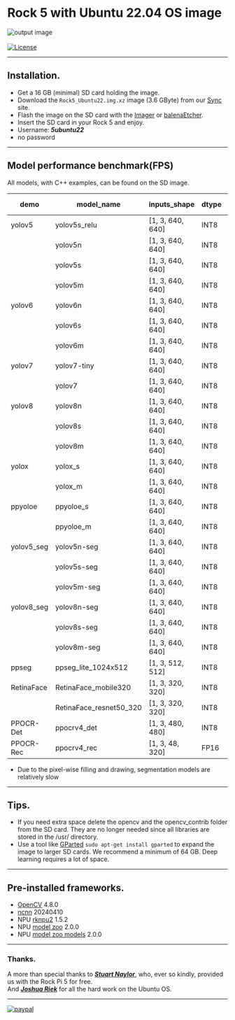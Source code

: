 # Rock 5 with Ubuntu 22.04 OS image
![output image]( https://qengineering.eu/github/RockUbuntu22.webp)<br/><br>
[![License](https://img.shields.io/badge/License-BSD%203--Clause-blue.svg)](https://opensource.org/licenses/BSD-3-Clause)<br/>

------------

## Installation.

- Get a 16 GB (minimal) SD card holding the image. 
- Download the `Rock5_Ubuntu22.img.xz` image (3.6 GByte) from our [Sync](https://ln5.sync.com/dl/37ffb83a0/czk9kxmj-z886httr-j45rsyip-rsix4cen) site. 
- Flash the image on the SD card with the [Imager](https://www.raspberrypi.org/software/) or [balenaEtcher](https://www.balena.io/etcher/).
- Insert the SD card in your Rock 5 and enjoy.
- Username: ***5ubuntu22***
- no password 

------------

## Model performance benchmark(FPS)

All models, with C++ examples, can be found on the SD image.<br>

| demo             | model_name                   | inputs_shape            | dtype | Rock 5        |
| ---------------- | ---------------------------- | ----------------------- | ----- | ------------- |
| yolov5           | yolov5s_relu                 | [1, 3, 640, 640]        | INT8  | 50.0          |
|                  | yolov5n                      | [1, 3, 640, 640]        | INT8  | 58.8          |
|                  | yolov5s                      | [1, 3, 640, 640]        | INT8  | 37.7          |
|                  | yolov5m                      | [1, 3, 640, 640]        | INT8  | 16.2          |
| yolov6           | yolov6n                      | [1, 3, 640, 640]        | INT8  | 63.0          |
|                  | yolov6s                      | [1, 3, 640, 640]        | INT8  | 29.5          |
|                  | yolov6m                      | [1, 3, 640, 640]        | INT8  | 15.4          |
| yolov7           | yolov7-tiny                  | [1, 3, 640, 640]        | INT8  | 53.4          |
|                  | yolov7                       | [1, 3, 640, 640]        | INT8  | 9.4           |
| yolov8           | yolov8n                      | [1, 3, 640, 640]        | INT8  | 53.1          |
|                  | yolov8s                      | [1, 3, 640, 640]        | INT8  | 28.5          |
|                  | yolov8m                      | [1, 3, 640, 640]        | INT8  | 12.1          |
| yolox            | yolox_s                      | [1, 3, 640, 640]        | INT8  | 30.0          |
|                  | yolox_m                      | [1, 3, 640, 640]        | INT8  | 12.9          |
| ppyoloe          | ppyoloe_s                    | [1, 3, 640, 640]        | INT8  | 28.8          |
|                  | ppyoloe_m                    | [1, 3, 640, 640]        | INT8  | 13.1          |
| yolov5_seg       | yolov5n-seg                  | [1, 3, 640, 640]        | INT8  | 9.4           |
|                  | yolov5s-seg                  | [1, 3, 640, 640]        | INT8  | 7.8           |
|                  | yolov5m-seg                  | [1, 3, 640, 640]        | INT8  | 6.1           |
| yolov8_seg       | yolov8n-seg                  | [1, 3, 640, 640]        | INT8  | 8.9           |
|                  | yolov8s-seg                  | [1, 3, 640, 640]        | INT8  | 7.3           |
|                  | yolov8m-seg                  | [1, 3, 640, 640]        | INT8  | 4.5           |
| ppseg	           | ppseg_lite_1024x512          |	[1, 3, 512, 512]	      | INT8	| 27.5          |
| RetinaFace       | RetinaFace_mobile320         | [1, 3, 320, 320]        | INT8  | 243.6         |
|                  | RetinaFace_resnet50_320      | [1, 3, 320, 320]        | INT8  | 43.4          |
| PPOCR-Det        | ppocrv4_det                  | [1, 3, 480, 480]        | INT8  | 31.5          |
| PPOCR-Rec        | ppocrv4_rec                  | [1, 3, 48, 320]         | FP16  | 35.7          |

* Due to the pixel-wise filling and drawing, segmentation models are relatively slow

------------

## Tips.

* If you need extra space delete the opencv and the opencv_contrib folder from the SD card. They are no longer needed since all libraries are stored in the /usr/ directory.
* Use a tool like [GParted](https://gparted.org/) `sudo apt-get install gparted` to expand the image to larger SD cards. We recommend a minimum of 64 GB. Deep learning requires a lot of space.<br/>

------------

## Pre-installed frameworks.

- [OpenCV](https://qengineering.eu/deep-learning-with-opencv-on-raspberry-pi-4.html) 4.8.0
- [ncnn](https://qengineering.eu/install-ncnn-on-raspberry-pi-4.html) 20240410
- NPU [rknpu2](https://github.com/airockchip/rknn-toolkit2/tree/master/rknpu2) 1.5.2
- NPU [model zoo](https://github.com/airockchip/rknn_model_zoo) 2.0.0
- NPU [model zoo models](https://github.com/Qengineering/rknn_model_zoo) 2.0.0


------------

### Thanks.
A more than special thanks to [***Stuart Naylor***](https://forum.radxa.com/u/stuartiannaylor/summary), who, ever so kindly, provided us with the Rock Pi 5 for free. <br>
And [***Joshua Riek***](https://github.com/Joshua-Riek) for all the hard work on the Ubuntu OS.

------------

[![paypal](https://qengineering.eu/images/TipJarSmall4.png)](https://www.paypal.com/cgi-bin/webscr?cmd=_s-xclick&hosted_button_id=CPZTM5BB3FCYL) 


